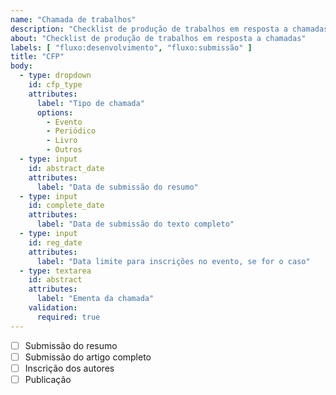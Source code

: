 ```yaml
---
name: "Chamada de trabalhos"
description: "Checklist de produção de trabalhos em resposta a chamadas"
about: "Checklist de produção de trabalhos em resposta a chamadas"
labels: [ "fluxo:desenvolvimento", "fluxo:submissão" ]
title: "CFP"
body:
  - type: dropdown
    id: cfp_type
    attributes:
      label: "Tipo de chamada"
      options:
        - Evento
        - Periódico
        - Livro
        - Outros
  - type: input
    id: abstract_date
    attributes:
      label: "Data de submissão do resumo"
  - type: input
    id: complete_date
    attributes:
      label: "Data de submissão do texto completo"
  - type: input
    id: reg_date
    attributes:
      label: "Data limite para inscrições no evento, se for o caso"
  - type: textarea
    id: abstract
    attributes:
      label: "Ementa da chamada"
    validation:
      required: true
---
```


- [ ] Submissão do resumo
- [ ] Submissão do artigo completo
- [ ] Inscrição dos autores
- [ ] Publicação
